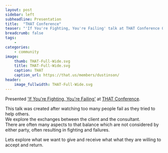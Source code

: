 ```yaml
---
layout: post
sidebar: left
subheadline: Presentation
title:  "THAT Conference"
teaser: "'If You're Fighting, You're Failing' talk at THAT Conference Online"
breadcrumb: false
tags:
    - 
categories:
    - community
image:
    thumb: THAT-Full-Wide.svg
    title: THAT-Full-Wide.svg
    caption: THAT
    caption_url: https://that.us/members/dustinson/
header:
    image_fullwidth: THAT-Full-Wide.svg
---
```

Presented <a href="https://that.us/activities/nIO31FvXD0ppdMQkIbny" target='new'>'If You're Fighting, You're Failing'</a> at <a href='https://that.us/members/dustinson/' target='new'>THAT Conference</a>.

This talk was created after watching too many people fail as they tried to help others.  
We explore the exchanges between the client and the consultant.  
There are often many aspects to that balance which are not considered by either party, often resulting in fighting and failures.

Lets explore what we want to give and receive what what they are willing to accept and return.